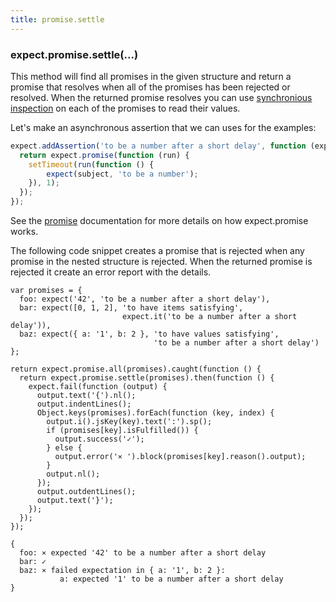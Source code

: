 ```yaml
---
title: promise.settle
---
```


### expect.promise.settle(...)

This method will find all promises in the given structure and return a
promise that resolves when all of the promises has been rejected or
resolved. When the returned promise resolves you can use
[synchronious inspection](https://github.com/petkaantonov/bluebird/blob/master/API.md#synchronous-inspection)
on each of the promises to read their values.

Let's make an asynchronous assertion that we can uses for the examples:

```js
expect.addAssertion('to be a number after a short delay', function (expect, subject) {
  return expect.promise(function (run) {
    setTimeout(run(function () {
        expect(subject, 'to be a number');
    }), 1);
  });
});
```

See the [promise](/api/promise) documentation for more details on how
expect.promise works.

The following code snippet creates a promise that is rejected when any
promise in the nested structure is rejected. When the returned promise
is rejected it create an error report with the details.

```js#async:true
var promises = {
  foo: expect('42', 'to be a number after a short delay'),
  bar: expect([0, 1, 2], 'to have items satisfying',
                         expect.it('to be a number after a short delay')),
  baz: expect({ a: '1', b: 2 }, 'to have values satisfying',
                                'to be a number after a short delay')
};

return expect.promise.all(promises).caught(function () {
  return expect.promise.settle(promises).then(function () {
    expect.fail(function (output) {
      output.text('{').nl();
      output.indentLines();
      Object.keys(promises).forEach(function (key, index) {
        output.i().jsKey(key).text(':').sp();
        if (promises[key].isFulfilled()) {
          output.success('✓');
        } else {
          output.error('⨯ ').block(promises[key].reason().output);
        }
        output.nl();
      });
      output.outdentLines();
      output.text('}');
    });
  });
});
```

```output
{
  foo: ⨯ expected '42' to be a number after a short delay
  bar: ✓
  baz: ⨯ failed expectation in { a: '1', b: 2 }:
           a: expected '1' to be a number after a short delay
}
```
